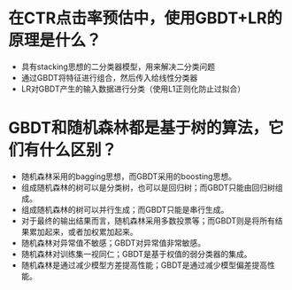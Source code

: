 # 在CTR点击率预估中，使用GBDT+LR的原理是什么？
* 具有stacking思想的二分类器模型，用来解决二分类问题
* 通过GBDT将特征进行组合，然后传入给线性分类器
* LR对GBDT产生的输入数据进行分类（使用L1正则化防止过拟合）

# GBDT和随机森林都是基于树的算法，它们有什么区别？

* 随机森林采用的bagging思想，而GBDT采用的boosting思想。
* 组成随机森林的树可以是分类树，也可以是回归树；而GBDT只能由回归树组成。
* 组成随机森林的树可以并行生成；而GBDT只能是串行生成。
* 对于最终的输出结果而言，随机森林采用多数投票等；而GBDT则是将所有结果累加起来，或者加权累加起来。
* 随机森林对异常值不敏感；GBDT对异常值非常敏感。
* 随机森林对训练集一视同仁；GBDT是基于权值的弱分类器的集成。
* 随机森林是通过减少模型方差提高性能；GBDT是通过减少模型偏差提高性能。